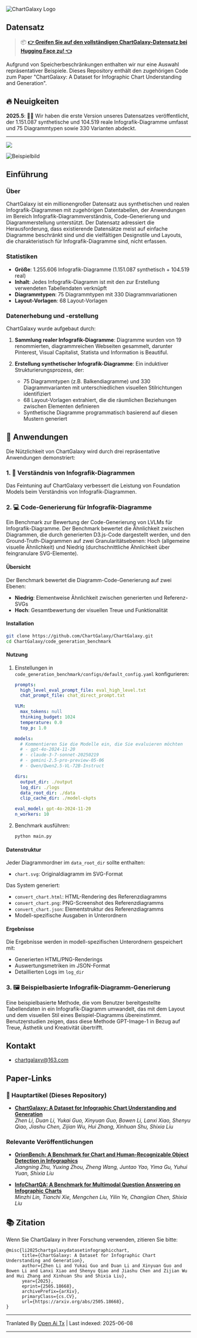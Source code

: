 ![ChartGalaxy Logo](https://raw.githubusercontent.com/ChartGalaxy/ChartGalaxy/refs/heads/main/title.png)

## Datensatz
> 📦 **[👉 Greifen Sie auf den vollständigen ChartGalaxy-Datensatz bei Hugging Face zu! 👈](https://huggingface.co/datasets/ChartGalaxy/ChartGalaxy)**

Aufgrund von Speicherbeschränkungen enthalten wir nur eine Auswahl repräsentativer Beispiele. 
Dieses Repository enthält den zugehörigen Code zum Paper "ChartGalaxy: A Dataset for Infographic Chart Understanding and Generation".

## 🔥 Neuigkeiten
**2025.5**:  🎉🎉 Wir haben die erste Version unseres Datensatzes veröffentlicht, der 1.151.087 synthetische und 104.519 reale Infografik-Diagramme umfasst und 75 Diagrammtypen sowie 330 Varianten abdeckt.

-------------------

<img src="https://raw.githubusercontent.com/ChartGalaxy/ChartGalaxy/refs/heads/main/teaser.png" style="border:none;box-shadow:none;">

![Beispielbild](https://raw.githubusercontent.com/ChartGalaxy/ChartGalaxy/refs/heads/main/examples.png)

<!-- ## 🔔 Neuigkeiten -->

## Einführung

### Über

ChartGalaxy ist ein millionengroßer Datensatz aus synthetischen und realen Infografik-Diagrammen mit zugehörigen Datentabellen, der Anwendungen im Bereich Infografik-Diagrammverständnis, Code-Generierung und Diagrammerstellung unterstützt. Der Datensatz adressiert die Herausforderung, dass existierende Datensätze meist auf einfache Diagramme beschränkt sind und die vielfältigen Designstile und Layouts, die charakteristisch für Infografik-Diagramme sind, nicht erfassen.

### Statistiken

- **Größe**: 1.255.606 Infografik-Diagramme (1.151.087 synthetisch + 104.519 real)
- **Inhalt**: Jedes Infografik-Diagramm ist mit den zur Erstellung verwendeten Tabellendaten verknüpft
- **Diagrammtypen**: 75 Diagrammtypen mit 330 Diagrammvariationen
- **Layout-Vorlagen**: 68 Layout-Vorlagen

### Datenerhebung und -erstellung

ChartGalaxy wurde aufgebaut durch:

1. **Sammlung realer Infografik-Diagramme**: Diagramme wurden von 19 renommierten, diagrammreichen Webseiten gesammelt, darunter Pinterest, Visual Capitalist, Statista und Information is Beautiful.

2. **Erstellung synthetischer Infografik-Diagramme**: Ein induktiver Strukturierungsprozess, der:
   - 75 Diagrammtypen (z.B. Balkendiagramme) und 330 Diagrammvarianten mit unterschiedlichen visuellen Stilrichtungen identifiziert
   - 68 Layout-Vorlagen extrahiert, die die räumlichen Beziehungen zwischen Elementen definieren
   - Synthetische Diagramme programmatisch basierend auf diesen Mustern generiert

## 🎯 Anwendungen

Die Nützlichkeit von ChartGalaxy wird durch drei repräsentative Anwendungen demonstriert:

### 1. 🧠 Verständnis von Infografik-Diagrammen

Das Feintuning auf ChartGalaxy verbessert die Leistung von Foundation Models beim Verständnis von Infografik-Diagrammen. 

### 2. 💻 Code-Generierung für Infografik-Diagramme

Ein Benchmark zur Bewertung der Code-Generierung von LVLMs für Infografik-Diagramme. Der Benchmark bewertet die Ähnlichkeit zwischen Diagrammen, die durch generierten D3.js-Code dargestellt werden, und den Ground-Truth-Diagrammen auf zwei Granularitätsebenen: Hoch (allgemeine visuelle Ähnlichkeit) und Niedrig (durchschnittliche Ähnlichkeit über feingranulare SVG-Elemente).

#### Übersicht

Der Benchmark bewertet die Diagramm-Code-Generierung auf zwei Ebenen:
- **Niedrig**: Elementweise Ähnlichkeit zwischen generierten und Referenz-SVGs
- **Hoch**: Gesamtbewertung der visuellen Treue und Funktionalität

#### Installation

```bash
git clone https://github.com/ChartGalaxy/ChartGalaxy.git
cd ChartGalaxy/code_generation_benchmark
```

#### Nutzung

1. Einstellungen in `code_generation_benchmark/configs/default_config.yaml` konfigurieren:
   ```yaml
   prompts:
     high_level_eval_prompt_file: eval_high_level.txt
     chat_prompt_file: chat_direct_prompt.txt

   VLM:
     max_tokens: null
     thinking_budget: 1024
     temperature: 0.0
     top_p: 1.0

   models:
     # Kommentieren Sie die Modelle ein, die Sie evaluieren möchten
     # - gpt-4o-2024-11-20
     # - claude-3-7-sonnet-20250219
     # - gemini-2.5-pro-preview-05-06
     # - Qwen/Qwen2.5-VL-72B-Instruct

   dirs:
     output_dir: ./output
     log_dir: ./logs
     data_root_dir: ./data
     clip_cache_dir: ./model-ckpts

   eval_model: gpt-4o-2024-11-20
   n_workers: 10
   ```

2. Benchmark ausführen:
   ```bash
   python main.py
   ```

#### Datenstruktur

Jeder Diagrammordner im `data_root_dir` sollte enthalten:
- `chart.svg`: Originaldiagramm im SVG-Format

Das System generiert:
- `convert_chart.html`: HTML-Rendering des Referenzdiagramms
- `convert_chart.png`: PNG-Screenshot des Referenzdiagramms
- `convert_chart.json`: Elementstruktur des Referenzdiagramms
- Modell-spezifische Ausgaben in Unterordnern

#### Ergebnisse

Die Ergebnisse werden in modell-spezifischen Unterordnern gespeichert mit:
- Generierten HTML/PNG-Renderings
- Auswertungsmetriken im JSON-Format
- Detaillierten Logs im `log_dir`
  

### 3. 🖼️ Beispielbasierte Infografik-Diagramm-Generierung

Eine beispielbasierte Methode, die vom Benutzer bereitgestellte Tabellendaten in ein Infografik-Diagramm umwandelt, das mit dem Layout und dem visuellen Stil eines Beispiel-Diagramms übereinstimmt. Benutzerstudien zeigen, dass diese Methode GPT-Image-1 in Bezug auf Treue, Ästhetik und Kreativität übertrifft.


## Kontakt
- chartgalaxy@163.com

## Paper-Links

### 📌 Hauptartikel (Dieses Repository)

- **[ChartGalaxy: A Dataset for Infographic Chart Understanding and Generation](https://arxiv.org/abs/2505.18668)**  
  _Zhen Li, Duan Li, Yukai Guo, Xinyuan Guo, Bowen Li, Lanxi Xiao, Shenyu Qiao, Jiashu Chen, Zijian Wu, Hui Zhang, Xinhuan Shu, Shixia Liu_  

### Relevante Veröffentlichungen

- **[OrionBench: A Benchmark for Chart and Human-Recognizable Object Detection in Infographics](https://arxiv.org/abs/2505.17473)**  
  _Jiangning Zhu, Yuxing Zhou, Zheng Wang, Juntao Yao, Yima Gu, Yuhui Yuan, Shixia Liu_  

- **[InfoChartQA: A Benchmark for Multimodal Question Answering on Infographic Charts](https://arxiv.org/abs/2505.19028)**  
  _Minzhi Lin, Tianchi Xie, Mengchen Liu, Yilin Ye, Changjian Chen, Shixia Liu_  

## 📚 Zitation
Wenn Sie ChartGalaxy in Ihrer Forschung verwenden, zitieren Sie bitte:
```
@misc{li2025chartgalaxydatasetinfographicchart,
      title={ChartGalaxy: A Dataset for Infographic Chart Understanding and Generation}, 
      author={Zhen Li and Yukai Guo and Duan Li and Xinyuan Guo and Bowen Li and Lanxi Xiao and Shenyu Qiao and Jiashu Chen and Zijian Wu and Hui Zhang and Xinhuan Shu and Shixia Liu},
      year={2025},
      eprint={2505.18668},
      archivePrefix={arXiv},
      primaryClass={cs.CV},
      url={https://arxiv.org/abs/2505.18668}, 
}
```

---

Tranlated By [Open Ai Tx](https://github.com/OpenAiTx/OpenAiTx) | Last indexed: 2025-06-08

---